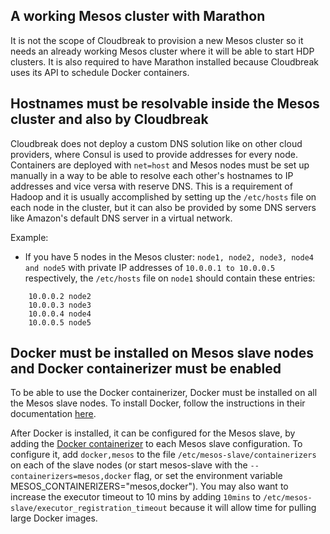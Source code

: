 ## A working Mesos cluster with Marathon

It is not the scope of Cloudbreak to provision a new Mesos cluster so it needs an already working Mesos cluster where it will be able to start HDP clusters. It is also required to have Marathon installed because Cloudbreak uses its API to schedule Docker containers.

## Hostnames must be resolvable inside the Mesos cluster and also by Cloudbreak

Cloudbreak does not deploy a custom DNS solution like on other cloud providers, where Consul is used to provide addresses for every node. Containers are deployed with `net=host` and Mesos nodes must be set up manually in a way to be able to resolve each other's hostnames to IP addresses and vice versa with reserve DNS. This is a requirement of Hadoop and it is usually accomplished by setting up the `/etc/hosts` file on each node in the cluster, but it can also be provided by some DNS servers like Amazon's default DNS server in a virtual network.

Example:

- If you have 5 nodes in the Mesos cluster: `node1, node2, node3, node4 and node5` with private IP addresses of `10.0.0.1 to 10.0.0.5` respectively, the `/etc/hosts` file on `node1` should contain these entries:

```
	10.0.0.2 node2
	10.0.0.3 node3
	10.0.0.4 node4
	10.0.0.5 node5
```

## Docker must be installed on Mesos slave nodes and Docker containerizer must be enabled

To be able to use the Docker containerizer, Docker must be installed on all the Mesos slave nodes. To install Docker, follow the instructions in their documentation [here](https://docs.docker.com/engine/installation/).

After Docker is installed, it can be configured for the Mesos slave, by adding the [Docker containerizer](http://mesos.apache.org/documentation/latest/docker-containerizer/) to each Mesos slave configuration. To configure it, add `docker,mesos` to the file `/etc/mesos-slave/containerizers` on each of the slave nodes (or start mesos-slave with the `--containerizers=mesos,docker` flag, or set the environment variable MESOS_CONTAINERIZERS="mesos,docker"). You may also want to increase the executor timeout to 10 mins by adding `10mins` to `/etc/mesos-slave/executor_registration_timeout` because it will allow time for pulling large Docker images.
